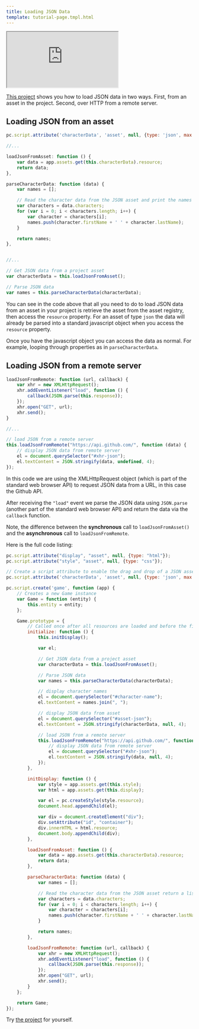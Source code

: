 ```yaml
---
title: Loading JSON Data
template: tutorial-page.tmpl.html
---
```


<iframe src="http://playcanv.as/p/xK29Smti" ></iframe>

[This project][1] shows you how to load JSON data in two ways. First, from an asset in the project. Second, over HTTP from a remote server.

## Loading JSON from an asset

```javascript
pc.script.attribute('characterData', 'asset', null, {type: 'json', max: 1});

//...

loadJsonFromAsset: function () {
    var data = app.assets.get(this.characterData).resource;
    return data;
},

parseCharacterData: function (data) {
    var names = [];

    // Read the character data from the JSON asset and print the names to the JS console
    var characters = data.characters;
    for (var i = 0; i < characters.length; i++) {
        var character = characters[i];
        names.push(character.firstName + ' ' + character.lastName);
    }

    return names;
},


//...

// Get JSON data from a project asset
var characterData = this.loadJsonFromAsset();

// Parse JSON data
var names = this.parseCharacterData(characterData);
```

You can see in the code above that all you need to do to load JSON data from an asset in your project is retrieve the asset from the asset registry, then access the `resource` property. For an asset of type `json` the data will already be parsed into a standard javascript object when you access the `resource` property.

Once you have the javascript object you can access the data as normal. For example, looping through properties as in `parseCharacterData`.

## Loading JSON from a remote server

```javascript
loadJsonFromRemote: function (url, callback) {
    var xhr = new XMLHttpRequest();
    xhr.addEventListener("load", function () {
        callback(JSON.parse(this.response));
    });
    xhr.open("GET", url);
    xhr.send();
}

//...

// load JSON from a remote server
this.loadJsonFromRemote("https://api.github.com/", function (data) {
    // display JSON data from remote server
    el = document.querySelector("#xhr-json");
    el.textContent = JSON.stringify(data, undefined, 4);
});

```

In this code we are using the XMLHttpRequest object (which is part of the standard web browser API) to request JSON data from a URL, in this case the Github API.

After receiving the `"load"` event we parse the JSON data using `JSON.parse` (another part of the standard web browser API) and return the data via the `callback` function.

Note, the difference between the **synchronous** call to `loadJsonFromAsset()` and the **asynchronous** call to `loadJsonFromRemote`.

Here is the full code listing:

```javascript
pc.script.attribute("display", "asset", null, {type: "html"});
pc.script.attribute("style", "asset", null, {type: "css"});

// Create a script attribute to enable the drag and drop of a JSON asset containing character data
pc.script.attribute('characterData', 'asset', null, {type: 'json', max: 1});

pc.script.create('game', function (app) {
    // Creates a new Game instance
    var Game = function (entity) {
        this.entity = entity;
    };

    Game.prototype = {
        // Called once after all resources are loaded and before the first update
        initialize: function () {
            this.initDisplay();

            var el;

            // Get JSON data from a project asset
            var characterData = this.loadJsonFromAsset();

            // Parse JSON data
            var names = this.parseCharacterData(characterData);

            // display character names
            el = document.querySelector("#character-name");
            el.textContent = names.join(", ");

            // display JSON data from asset
            el = document.querySelector("#asset-json");
            el.textContent = JSON.stringify(characterData, null, 4);

            // load JSON from a remote server
            this.loadJsonFromRemote("https://api.github.com/", function (data) {
                // display JSON data from remote server
                el = document.querySelector("#xhr-json");
                el.textContent = JSON.stringify(data, null, 4);
            });
        },

        initDisplay: function () {
            var style = app.assets.get(this.style);
            var html = app.assets.get(this.display);

            var el = pc.createStyle(style.resource);
            document.head.appendChild(el);

            var div = document.createElement("div");
            div.setAttribute("id", "container");
            div.innerHTML = html.resource;
            document.body.appendChild(div);
        },

        loadJsonFromAsset: function () {
            var data = app.assets.get(this.characterData).resource;
            return data;
        },

        parseCharacterData: function (data) {
            var names = [];

            // Read the character data from the JSON asset return a list of names
            var characters = data.characters;
            for (var i = 0; i < characters.length; i++) {
                var character = characters[i];
                names.push(character.firstName + ' ' + character.lastName);
            }

            return names;
        },

        loadJsonFromRemote: function (url, callback) {
            var xhr = new XMLHttpRequest();
            xhr.addEventListener("load", function () {
                callback(JSON.parse(this.response));
            });
            xhr.open("GET", url);
            xhr.send();
        }
    };

    return Game;
});
```

Try [the project][1] for yourself.

[1]: https://playcanvas.com/project/362232/overview/tutorial-read-json-data
